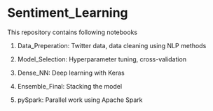 # Sentiment_Learning

This repository contains following notebooks 
1. Data_Preperation: Twitter data, data cleaning using NLP methods 

2. Model_Selection: Hyperparameter tuning, cross-validation 

3. Dense_NN: Deep learning with Keras 

4. Ensemble_Final: Stacking the model 

5. pySpark: Parallel work using Apache Spark 

